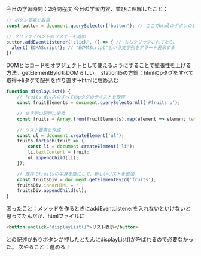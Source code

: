 今日の学習時間：2時間程度
今日の学習内容、並びに理解したこと：
```javascript
// ボタン要素を取得
const button = document.querySelector('button'); // ここでhtmlのボタンの状態を保持

// クリックイベントのリスナーを追加
button.addEventListener('click', () => { // もしクリックされてたら、
  alert('ECMAScript'); // "ECMAScript"という文字列をアラート表示する
});
```
DOMとはコードをオブジェクトとして使えるようにすることで拡張性を上げる方法。getElementByIdもDOMらしい。
station15の方針：htmlのpタグをすべて取得→liタグで配列を作り直す→htmlに埋め込む
```javascript
function displayList() {
    // fruits div内のすべてのpタグのテキストを取得
    const fruitElements = document.querySelectorAll('#fruits p');

    // 文字列の配列に変換
    const fruits = Array.from(fruitElements).map(element => element.textContent);

    // リスト要素を作成
    const ul = document.createElement('ul');
    fruits.forEach(fruit => {
        const li = document.createElement('li');
        li.textContent = fruit;
        ul.appendChild(li);
    });

    // 既存のfruitsの中身を空にして、新しいリストを追加
    const fruitsDiv = document.getElementById('fruits');
    fruitsDiv.innerHTML = '';
    fruitsDiv.appendChild(ul);
}
```
困ったこと：メソッドを作るときにaddEventListenerを入れないといけないと思ってたんだが、htmlファイルに
```html
<button onclick="displayList()">リスト表示</button>
```
との記述がありボタンが押したとたんにdisplayList()が呼ばれるので必要なかった。
次やること：進める！